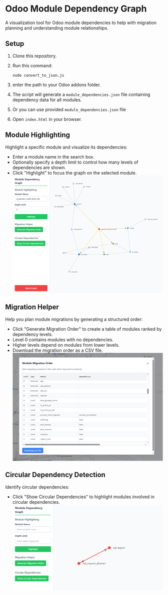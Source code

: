 # Odoo Module Dependency Graph
A visualization tool for Odoo module dependencies to help with migration planning and understanding module relationships.


## Setup
1. Clone this repository.
2. Run this command:

   ```
   node convert_to_json.js
   ```

3. enter the path to your Odoo addons folder.
4. The script will generate a `module_dependencies.json` file containing dependency data for all modules.
5. Or you can use provided `module_dependencies.json` file
6. Open `index.html` in your browser.


## Module Highlighting
Highlight a specific module and visualize its dependencies:

- Enter a module name in the search box.
- Optionally specify a depth limit to control how many levels of dependencies are shown.
- Click "Highlight" to focus the graph on the selected module.
![Module Highlighting](./img/module-highlighting.png)


## Migration Helper
Help you plan module migrations by generating a structured order:

- Click "Generate Migration Order" to create a table of modules ranked by dependency levels.
- Level 0 contains modules with no dependencies.
- Higher levels depend on modules from lower levels.
- Download the migration order as a CSV file.
![Migration Helper](./img/migration-helper.png)


## Circular Dependency Detection
Identify circular dependencies:
- Click "Show Circular Dependencies" to highlight modules involved in circular dependencies.
![Module Dependency Graph](./img/circular-dependency.png)
